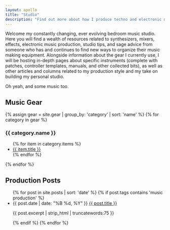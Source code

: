```yaml
---
layout: apollo
title: "Studio"
description: "Find out more about how I produce techno and electronic music, view my synthesizer and eurorack modular collections, grab controller templates and patches for your favorite digital instruments."
---
```


Welcome my constantly changing, ever evolving bedroom music studio. Here you will find a wealth of resources related to synthesizers, mixers, effects, electronic music production, studio tips, and sage advice from someone who has and continues to find new ways to organize their music making equipment. Alongside information about the gear I currently use, I will be hosting in-depth pages about specific instruments (complete with patches, controller templates, manuals, and other collected bits), as well as other articles and columns related to my production style and my take on building my personal studio.

Oh yeah, and some music too.

## Music Gear
{% assign gear = site.gear | group_by: 'category' | sort: 'name' %}
{% for category in gear %}
<h3>{{ category.name }}</h3>
	<ul class="posts">
	{% for item in category.items %}
		<li class="gear">
			<a href="{{ item.url }}" title="{{ item.title }}">{{ item.title }}</a>
		</li>
	{% endfor %}
	</ul>
{% endfor %}

## Production Posts
<ul class="posts">
{% for post in site.posts | sort: 'date' %}
{% if post.tags contains 'music production' %}
	<li>
		<span class="date">{{ post.date | date: "%B %d, %Y" }}</span>
		<a href="{{ post.url }}" title="{{ post.title }}">{{ post.title }}</a>
		<p class="excerpt">{{ post.excerpt | strip_html | truncatewords:75 }}</p>
	</li>
{% endif %}
{% endfor %}
</ul>
